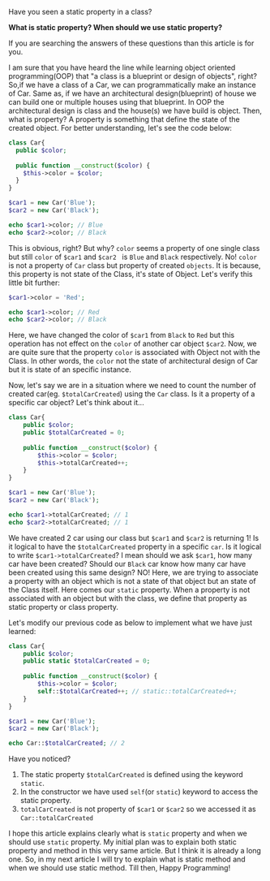Have you seen a static property in a class?

**What is static property? When should we use static property?**

If you are searching the answers of these questions than this article is for you. 
 
I am sure that you have heard the line while learning object oriented programming(OOP) that "a class is a
blueprint or design of objects", right? So,if we have a class of a Car, we can programmatically make an instance of
Car. Same as, if we have an architectural design(blueprint) of house we can build one or multiple houses using that
blueprint. In OOP the architectural design is class and the house(s) we have build is object. Then, what is property? A
property is something that define the state of the created object. 
For better understanding, let's see the code below:

```php
class Car{
  public $color;
  
  public function __construct($color) {
    $this->color = $color;
  }
}

$car1 = new Car('Blue');
$car2 = new Car('Black');

echo $car1->color; // Blue
echo $car2->color; // Black
```

This is obvious, right? But why? `color` seems a property of one single class but still `color` of `$car1` and `$car2
` is `Blue` and `Black` respectively. No! `color` is not a property of `Car` class but property of created `objects`. 
It is because, this property is not state of the Class, it's state of Object. Let's verify this little bit further:

```php
$car1->color = 'Red';

echo $car1->color; // Red
echo $car2->color; // Black
```

Here, we have changed the color of `$car1` from `Black` to `Red` but this operation has not effect on the `color` of
another car object `$car2`. Now, we are quite sure that the property `color` is associated with Object not with the
Class. In other words, the `color` not the state of architectural design of Car but it is state of an specific
instance. 

Now, let's say we are in a situation where we need to count the number of created car(eg. `$totalCarCreated`) using the
`Car` class. Is it a property of a specific car object? Let's think about it... 

```php
class Car{
    public $color;
    public $totalCarCreated = 0;
    
    public function __construct($color) {
        $this->color = $color;
        $this->totalCarCreated++;
    }
}

$car1 = new Car('Blue');
$car2 = new Car('Black');

echo $car1->totalCarCreated; // 1
echo $car2->totalCarCreated; // 1
```

We have created 2 car using our class but `$car1` and `$car2` is returning 1! 
Is it logical to have the `$totalCarCreated` property in a specific `car`. Is it logical to write `$car1->totalCarCreated`? 
I mean should we ask `$car1`, how many car have been created? Should our `Black` car know how many car have been
created using this same design? NO! Here, we are trying to associate a property with an object which is not a state
of that object but an state of the Class itself. Here comes our `static` property. When a property is not associated
with an object but with the class, we define that property as static property or class property. 

Let's modify our previous code as below to implement what we have just learned:
```php
class Car{
    public $color;
    public static $totalCarCreated = 0;
    
    public function __construct($color) {
        $this->color = $color;
        self::$totalCarCreated++; // static::totalCarCreated++;
    }
} 

$car1 = new Car('Blue');
$car2 = new Car('Black');

echo Car::$totalCarCreated; // 2
```

Have you noticed? 
1. The static property `$totalCarCreated` is defined using the keyword `static`.
2. In the constructor we have used `self`(or `static`) keyword to access the static property.
3. `totalCarCreated` is not property of `$car1` or `$car2` so we accessed it as `Car::totalCarCreated`

I hope this article explains clearly what is `static` property and when we should use `static` property. My initial
plan was to explain both static property and method in this very same article. But I think it is already a long one. 
So, in my next article I will try to explain what is static method and when we should use static method. Till then, 
Happy Programming!

